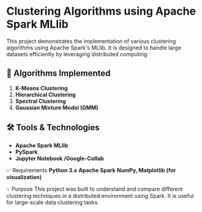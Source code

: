 # Clustering Algorithms using Apache Spark MLlib

This project demonstrates the implementation of various clustering algorithms using Apache Spark's MLlib. It is designed to handle large datasets efficiently by leveraging distributed computing.

## 📌 Algorithms Implemented

1. **K-Means Clustering**
2. **Hierarchical Clustering**
3. **Spectral Clustering**
4. **Gaussian Mixture Model (GMM)**

## 🛠️ Tools & Technologies

- **Apache Spark MLlib**
- **PySpark**
- **Jupyter Notebook /Google-Collab**
  
✅ Requirements
**Python 3.x** 
**Apache Spark**
**NumPy, Matplotlib (for visualization)**

💡 Purpose
This project was built to understand and compare different clustering techniques in a distributed environment using Spark. It is useful for large-scale data clustering tasks.
